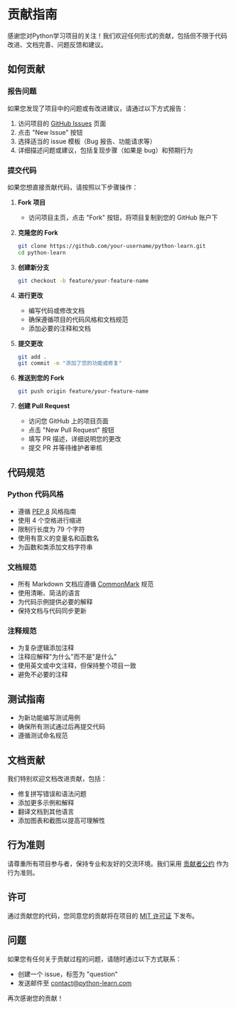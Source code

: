 # 贡献指南

感谢您对Python学习项目的关注！我们欢迎任何形式的贡献，包括但不限于代码改进、文档完善、问题反馈和建议。

## 如何贡献

### 报告问题

如果您发现了项目中的问题或有改进建议，请通过以下方式报告：

1. 访问项目的 [GitHub Issues](https://github.com/your-repo/python-learn/issues) 页面
2. 点击 "New Issue" 按钮
3. 选择适当的 issue 模板（Bug 报告、功能请求等）
4. 详细描述问题或建议，包括复现步骤（如果是 bug）和预期行为

### 提交代码

如果您想直接贡献代码，请按照以下步骤操作：

1. **Fork 项目**
   - 访问项目主页，点击 "Fork" 按钮，将项目复制到您的 GitHub 账户下

2. **克隆您的 Fork**
   ```bash
   git clone https://github.com/your-username/python-learn.git
   cd python-learn
   ```

3. **创建新分支**
   ```bash
   git checkout -b feature/your-feature-name
   ```

4. **进行更改**
   - 编写代码或修改文档
   - 确保遵循项目的代码风格和文档规范
   - 添加必要的注释和文档

5. **提交更改**
   ```bash
   git add .
   git commit -m "添加了您的功能或修复"
   ```

6. **推送到您的 Fork**
   ```bash
   git push origin feature/your-feature-name
   ```

7. **创建 Pull Request**
   - 访问您 GitHub 上的项目页面
   - 点击 "New Pull Request" 按钮
   - 填写 PR 描述，详细说明您的更改
   - 提交 PR 并等待维护者审核

## 代码规范

### Python 代码风格

- 遵循 [PEP 8](https://www.python.org/dev/peps/pep-0008/) 风格指南
- 使用 4 个空格进行缩进
- 限制行长度为 79 个字符
- 使用有意义的变量名和函数名
- 为函数和类添加文档字符串

### 文档规范

- 所有 Markdown 文档应遵循 [CommonMark](https://commonmark.org/) 规范
- 使用清晰、简洁的语言
- 为代码示例提供必要的解释
- 保持文档与代码同步更新

### 注释规范

- 为复杂逻辑添加注释
- 注释应解释"为什么"而不是"是什么"
- 使用英文或中文注释，但保持整个项目一致
- 避免不必要的注释

## 测试指南

- 为新功能编写测试用例
- 确保所有测试通过后再提交代码
- 遵循测试命名规范

## 文档贡献

我们特别欢迎文档改进贡献，包括：

- 修复拼写错误和语法问题
- 添加更多示例和解释
- 翻译文档到其他语言
- 添加图表和截图以提高可理解性

## 行为准则

请尊重所有项目参与者，保持专业和友好的交流环境。我们采用 [贡献者公约](https://www.contributor-covenant.org/) 作为行为准则。

## 许可

通过贡献您的代码，您同意您的贡献将在项目的 [MIT 许可证](LICENSE) 下发布。

## 问题

如果您有任何关于贡献过程的问题，请随时通过以下方式联系：

- 创建一个 issue，标签为 "question"
- 发送邮件至 contact@python-learn.com

再次感谢您的贡献！
